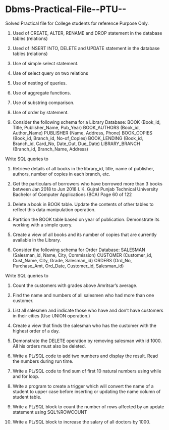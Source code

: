 # Dbms-Practical-File--PTU--
Solved Practical file for College students for reference Purpose Only.

1. Used of CREATE, ALTER, RENAME and DROP statement in the database tables
(relations)
2. Used of INSERT INTO, DELETE and UPDATE statement in the database tables
(relations)
3. Use of simple select statement.
4. Use of select query on two relations
5. Use of nesting of queries.
6. Use of aggregate functions.
7. Use of substring comparison.
8. Use of order by statement.

9. Consider the following schema for a Library Database:
BOOK (Book_id, Title, Publisher_Name, Pub_Year)
BOOK_AUTHORS (Book_id, Author_Name)
PUBLISHER (Name, Address, Phone)
BOOK_COPIES (Book_id, Branch_id, No-of_Copies)
BOOK_LENDING (Book_id, Branch_id, Card_No, Date_Out, Due_Date)
LIBRARY_BRANCH (Branch_id, Branch_Name, Address)

Write SQL queries to
1. Retrieve details of all books in the library_id, title, name of publisher, authors,
number of copies in each branch, etc.
2. Get the particulars of borrowers who have borrowed more than 3 books between Jan
2018 to Jun 2018
I. K. Gujral Punjab Technical University
Bachelor of Computer Applications (BCA)
Page 60 of 122
3. Delete a book in BOOK table. Update the contents of other tables to reflect this data
manipulation operation.
4. Partition the BOOK table based on year of publication. Demonstrate its working with
a simple query.
5. Create a view of all books and its number of copies that are currently available in the
Library.

10. Consider the following schema for Order Database:
SALESMAN (Salesman_id, Name, City, Commission)
CUSTOMER (Customer_id, Cust_Name, City, Grade, Salesman_id)
ORDERS (Ord_No, Purchase_Amt, Ord_Date, Customer_id, Salesman_id)

Write SQL queries to
1. Count the customers with grades above Amritsar’s average.
2. Find the name and numbers of all salesmen who had more than one customer.
3. List all salesmen and indicate those who have and don’t have customers in their cities
(Use UNION operation.)
4. Create a view that finds the salesman who has the customer with the highest order of
a day.
5. Demonstrate the DELETE operation by removing salesman with id 1000. All his
orders must also be deleted.

11. Write a PL/SQL code to add two numbers and display the result. Read the numbers during
run time.
12. Write a PL/SQL code to find sum of first 10 natural numbers using while and for loop.
13. Write a program to create a trigger which will convert the name of a student to upper case
before inserting or updating the name column of student table.
14. Write a PL/SQL block to count the number of rows affected by an update statement using
SQL%ROWCOUNT
15. Write a PL/SQL block to increase the salary of all doctors by 1000.
